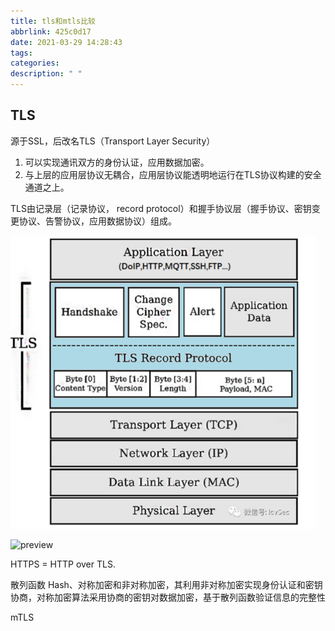 ```yaml
---
title: tls和mtls比较
abbrlink: 425c0d17
date: 2021-03-29 14:28:43
tags:
categories:
description: " "
---
```


## TLS

源于SSL，后改名TLS（Transport Layer Security）

1. 可以实现通讯双方的身份认证，应用数据加密。
2. 与上层的应用层协议无耦合，应用层协议能透明地运行在TLS协议构建的安全通道之上。



TLS由记录层（记录协议， record protocol）和握手协议层（握手协议、密钥变更协议、告警协议，应用数据协议）组成。

<img src="tls-mtls/image-20210329145853869.png" alt="image-20210329145853869" style="zoom:80%;" />



![preview](https://segmentfault.com/img/bVbCCMD/view)

HTTPS = HTTP over TLS.

散列函数 Hash、对称加密和非对称加密，其利用非对称加密实现身份认证和密钥协商，对称加密算法采用协商的密钥对数据加密，基于散列函数验证信息的完整性





mTLS